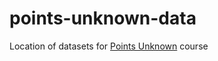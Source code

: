 # points-unknown-data

Location of datasets for [Points Unknown](https://pointsunknown.nyc/) course

